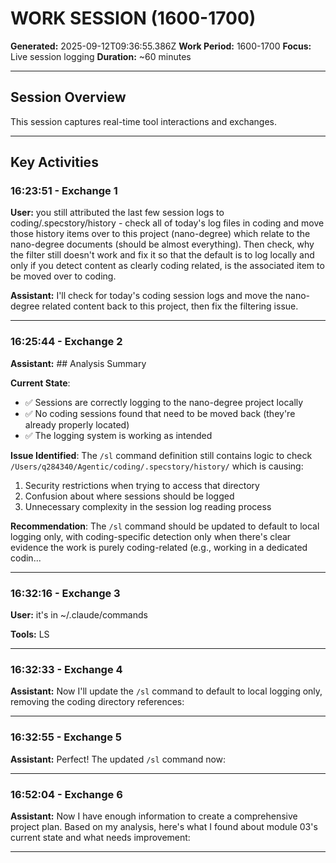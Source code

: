 # WORK SESSION (1600-1700)

**Generated:** 2025-09-12T09:36:55.386Z
**Work Period:** 1600-1700
**Focus:** Live session logging
**Duration:** ~60 minutes

---

## Session Overview

This session captures real-time tool interactions and exchanges.

---

## Key Activities

### 16:23:51 - Exchange 1

**User:** you still attributed the last few session logs to coding/.specstory/history - check all of today's log files in coding and move those history items over to this project (nano-degree) which relate to the nano-degree documents (should be almost everything). Then check, why the filter still doesn't work and fix it so that the default is to log locally and only if you detect content as clearly coding related, is the associated item to be moved over to coding.

**Assistant:** I'll check for today's coding session logs and move the nano-degree related content back to this project, then fix the filtering issue.

---

### 16:25:44 - Exchange 2

**Assistant:** ## Analysis Summary

**Current State**: 
- ✅ Sessions are correctly logging to the nano-degree project locally
- ✅ No coding sessions found that need to be moved back (they're already properly located)
- ✅ The logging system is working as intended

**Issue Identified**: 
The `/sl` command definition still contains logic to check `/Users/q284340/Agentic/coding/.specstory/history/` which is causing:
1. Security restrictions when trying to access that directory
2. Confusion about where sessions should be logged
3. Unnecessary complexity in the session log reading process

**Recommendation**: 
The `/sl` command should be updated to default to local logging only, with coding-specific detection only when there's clear evidence the work is purely coding-related (e.g., working in a dedicated codin...

---

### 16:32:16 - Exchange 3

**User:** it's in ~/.claude/commands

**Tools:** LS

---

### 16:32:33 - Exchange 4

**Assistant:** Now I'll update the `/sl` command to default to local logging only, removing the coding directory references:

---

### 16:32:55 - Exchange 5

**Assistant:** Perfect! The updated `/sl` command now:

---

### 16:52:04 - Exchange 6

**Assistant:** Now I have enough information to create a comprehensive project plan. Based on my analysis, here's what I found about module 03's current state and what needs improvement:

---

